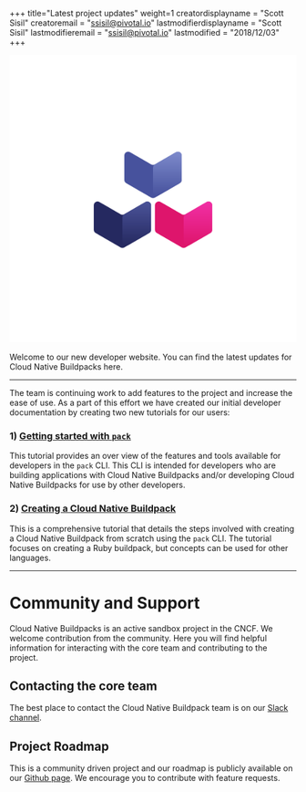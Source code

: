 +++
title="Latest project updates"
weight=1
creatordisplayname = "Scott Sisil"
creatoremail = "ssisil@pivotal.io"
lastmodifierdisplayname = "Scott Sisil"
lastmodifieremail = "ssisil@pivotal.io"
lastmodified = "2018/12/03"
+++

![Buildpacks logo](/docs/buildpacks-logo.svg)

Welcome to our new developer website.  You can find the latest updates for Cloud Native Buildpacks here.  

---

The team is continuing work to add features to the project and increase the ease of use. As a part of this effort we have created our initial developer documentation by creating two new tutorials for our users:

### 1) [Getting started with `pack`](/docs/using-pack)

This tutorial provides an over view of the features and tools available for developers in the `pack` CLI.  This CLI is intended for developers who are building applications with Cloud Native Buildpacks and/or developing Cloud Native Buildpacks for use by other developers.

### 2) [Creating a Cloud Native Buildpack](/docs/create-buildpack)

This is a comprehensive tutorial that details the steps involved with creating a Cloud Native Buildpack from scratch using the `pack` CLI. The tutorial focuses on creating a Ruby buildpack, but concepts can be used for other languages.

---

# Community and Support

Cloud Native Buildpacks is an active sandbox project in the CNCF.  We welcome contribution from the community.  Here you will find helpful information for interacting with the core team and contributing to the project.

## Contacting the core team

The best place to contact the Cloud Native Buildpack team is on our [Slack channel](https://slack.buildpacks.io/).  

## Project Roadmap

This is a community driven project and our roadmap is publicly available on our [Github page](https://github.com/orgs/buildpack/projects/1). We encourage you to contribute with feature requests.
